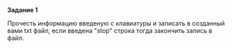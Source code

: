 **Задание 1**

Прочесть информацию введеную с клавиатуры и записать в созданный вами txt файл, если введена "stop" строка
тогда закончить запись в файл.